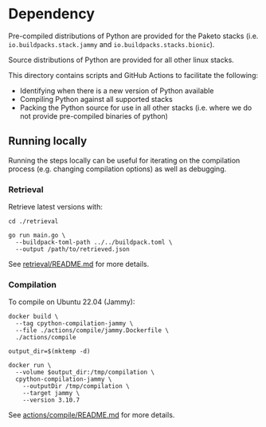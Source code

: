 # Dependency

Pre-compiled distributions of Python are provided for the Paketo stacks (i.e.
`io.buildpacks.stack.jammy` and `io.buildpacks.stacks.bionic`).

Source distributions of Python are provided for all other linux stacks.

This directory contains scripts and GitHub Actions to facilitate the following:
* Identifying when there is a new version of Python available
* Compiling Python against all supported stacks
* Packing the Python source for use in all other stacks (i.e. where we do not
provide pre-compiled binaries of python)

## Running locally

Running the steps locally can be useful for iterating on the compilation process
(e.g. changing compilation options) as well as debugging.

### Retrieval

Retrieve latest versions with:

```
cd ./retrieval

go run main.go \
  --buildpack-toml-path ../../buildpack.toml \
  --output /path/to/retrieved.json
```

See [retrieval/README.md](retrieval/README.md) for more details.

### Compilation

To compile on Ubuntu 22.04 (Jammy):

```
docker build \
  --tag cpython-compilation-jammy \
  --file ./actions/compile/jammy.Dockerfile \
  ./actions/compile

output_dir=$(mktemp -d)

docker run \
  --volume $output_dir:/tmp/compilation \
  cpython-compilation-jammy \
    --outputDir /tmp/compilation \
    --target jammy \
    --version 3.10.7
```

See [actions/compile/README.md](actions/compile/README.md) for more details.